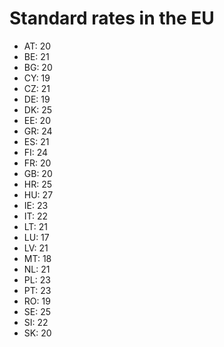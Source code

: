 # Standard rates in the EU

- AT: 20
- BE: 21
- BG: 20
- CY: 19
- CZ: 21
- DE: 19
- DK: 25
- EE: 20
- GR: 24
- ES: 21
- FI: 24
- FR: 20
- GB: 20
- HR: 25
- HU: 27
- IE: 23
- IT: 22
- LT: 21
- LU: 17
- LV: 21
- MT: 18
- NL: 21
- PL: 23
- PT: 23
- RO: 19
- SE: 25
- SI: 22
- SK: 20
